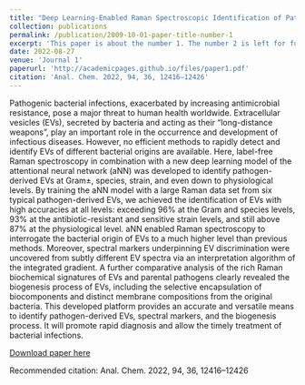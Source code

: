 ```yaml
---
title: "Deep Learning-Enabled Raman Spectroscopic Identification of Pathogen-Derived Extracellular Vesicles and the Biogenesis Process"
collection: publications
permalink: /publication/2009-10-01-paper-title-number-1
excerpt: 'This paper is about the number 1. The number 2 is left for future work.'
date: 2022-08-27
venue: 'Journal 1'
paperurl: 'http://academicpages.github.io/files/paper1.pdf'
citation: 'Anal. Chem. 2022, 94, 36, 12416–12426'
---
```

Pathogenic bacterial infections, exacerbated by increasing antimicrobial resistance, pose a major threat to human health worldwide. Extracellular vesicles (EVs), secreted by bacteria and acting as their “long-distance weapons”, play an important role in the occurrence and development of infectious diseases. However, no efficient methods to rapidly detect and identify EVs of different bacterial origins are available. Here, label-free Raman spectroscopy in combination with a new deep learning model of the attentional neural network (aNN) was developed to identify pathogen-derived EVs at Gram±, species, strain, and even down to physiological levels. By training the aNN model with a large Raman data set from six typical pathogen-derived EVs, we achieved the identification of EVs with high accuracies at all levels: exceeding 96% at the Gram and species levels, 93% at the antibiotic-resistant and sensitive strain levels, and still above 87% at the physiological level. aNN enabled Raman spectroscopy to interrogate the bacterial origin of EVs to a much higher level than previous methods. Moreover, spectral markers underpinning EV discrimination were uncovered from subtly different EV spectra via an interpretation algorithm of the integrated gradient. A further comparative analysis of the rich Raman biochemical signatures of EVs and parental pathogens clearly revealed the biogenesis process of EVs, including the selective encapsulation of biocomponents and distinct membrane compositions from the original bacteria. This developed platform provides an accurate and versatile means to identify pathogen-derived EVs, spectral markers, and the biogenesis process. It will promote rapid diagnosis and allow the timely treatment of bacterial infections.

[Download paper here](https://doi.org/10.1021/acs.analchem.2c02226)

Recommended citation: Anal. Chem. 2022, 94, 36, 12416–12426